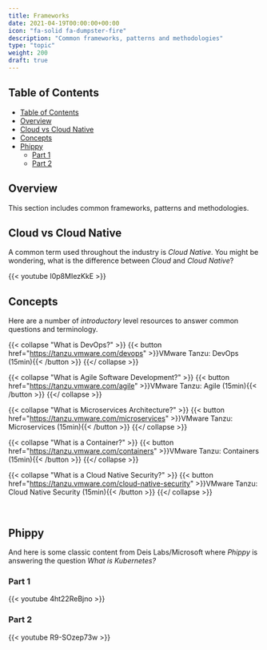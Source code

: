 ```yaml
---
title: Frameworks
date: 2021-04-19T00:00:00+00:00
icon: "fa-solid fa-dumpster-fire"
description: "Common frameworks, patterns and methodologies"
type: "topic"
weight: 200
draft: true
---
```


## Table of Contents

<!-- TOC -->

- [Table of Contents](#table-of-contents)
- [Overview](#overview)
- [Cloud vs Cloud Native](#cloud-vs-cloud-native)
- [Concepts](#concepts)
- [Phippy](#phippy)
  - [Part 1](#part-1)
  - [Part 2](#part-2)

<!-- /TOC -->

## Overview

This section includes common frameworks, patterns and methodologies.

## Cloud vs Cloud Native

A common term used throughout the industry is _Cloud Native_. You might be wondering, what is the difference between _Cloud_ and _Cloud Native_?

{{< youtube I0p8MIezKkE >}}
</br>

## Concepts

Here are a number of _introductory_ level resources to answer common questions and terminology.

{{< collapse "What is DevOps?" >}}
{{< button href="https://tanzu.vmware.com/devops" >}}VMware Tanzu: DevOps (15min){{< /button >}}
{{</ collapse >}}

{{< collapse "What is Agile Software Development?" >}}
{{< button href="https://tanzu.vmware.com/agile" >}}VMware Tanzu: Agile (15min){{< /button >}}
{{</ collapse >}}

{{< collapse "What is Microservices Architecture?" >}}
{{< button href="https://tanzu.vmware.com/microservices" >}}VMware Tanzu: Microservices (15min){{< /button >}}
{{</ collapse >}}

{{< collapse "What is a Container?" >}}
{{< button href="https://tanzu.vmware.com/containers" >}}VMware Tanzu: Containers (15min){{< /button >}}
{{</ collapse >}}

{{< collapse "What is a Cloud Native Security?" >}}
{{< button href="https://tanzu.vmware.com/cloud-native-security" >}}VMware Tanzu: Cloud Native Security (15min){{< /button >}}
{{</ collapse >}}

</br>

## Phippy

And here is some classic content from Deis Labs/Microsoft where _Phippy_ is answering the question _What is Kubernetes?_

### Part 1

{{< youtube 4ht22ReBjno >}}
</br>

### Part 2

{{< youtube R9-SOzep73w >}}
</br>
